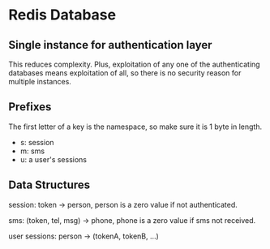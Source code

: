 # Redis Database

## Single instance for authentication layer

This reduces complexity. Plus, exploitation of any one of the authenticating databases means exploitation of all, so there is no security reason for multiple instances.

## Prefixes

The first letter of a key is the namespace, so make sure it is 1 byte in length.

- s: session
- m: sms
- u: a user's sessions

## Data Structures

session: token -> person, person is a zero value if not authenticated.

sms: (token, tel, msg) -> phone, phone is a zero value if sms not received.

user sessions: person -> (tokenA, tokenB, ...)
